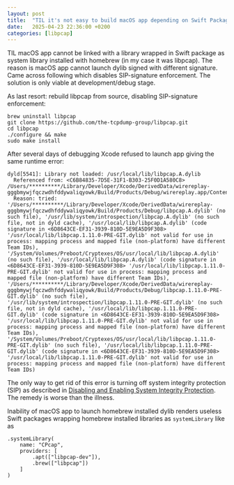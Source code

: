 ```yaml
---
layout: post
title:  "TIL it's not easy to build macOS app depending on Swift Package wrapping system library installed with homebrew"
date:   2025-04-23 22:36:00 +0200
categories: [libpcap]
---
```

TIL macOS app cannot be linked with a library wrapped in Swift package as system library installed with homebrew (in my case it was libpcap). The reason is macOS app cannot launch dylib signed with different signature. Came across following which disables SIP-signature enforcement. The solution is only viable at development/debug stage.

As last resort: rebuild libpcap from source, disabling SIP-signature enforcement:
```
brew uninstall libpcap
git clone https://github.com/the-tcpdump-group/libpcap.git
cd libpcap
./configure && make
sudo make install
```

After several days of debugging Xcode refused to launch app giving the same runtime error:

```
dyld[5541]: Library not loaded: /usr/local/lib/libpcap.A.dylib
  Referenced from: <C6B84835-7D5E-31F1-B303-25F0D1A580C8> /Users/**********/Library/Developer/Xcode/DerivedData/wirereplay-gggbmywjfqczwdhfddywaliqyowk/Build/Products/Debug/wirereplay.app/Contents/MacOS/wirereplay.debug.dylib
  Reason: tried: '/Users/**********/Library/Developer/Xcode/DerivedData/wirereplay-gggbmywjfqczwdhfddywaliqyowk/Build/Products/Debug/libpcap.A.dylib' (no such file), '/usr/lib/system/introspection/libpcap.A.dylib' (no such file, not in dyld cache), '/usr/local/lib/libpcap.A.dylib' (code signature in <6D8643CE-EF31-3939-810D-5E9EA5D9F308> '/usr/local/lib/libpcap.1.11.0-PRE-GIT.dylib' not valid for use in process: mapping process and mapped file (non-platform) have different Team IDs), '/System/Volumes/Preboot/Cryptexes/OS/usr/local/lib/libpcap.A.dylib' (no such file), '/usr/local/lib/libpcap.A.dylib' (code signature in <6D8643CE-EF31-3939-810D-5E9EA5D9F308> '/usr/local/lib/libpcap.1.11.0-PRE-GIT.dylib' not valid for use in process: mapping process and mapped file (non-platform) have different Team IDs), '/Users/**********/Library/Developer/Xcode/DerivedData/wirereplay-gggbmywjfqczwdhfddywaliqyowk/Build/Products/Debug/libpcap.1.11.0-PRE-GIT.dylib' (no such file), '/usr/lib/system/introspection/libpcap.1.11.0-PRE-GIT.dylib' (no such file, not in dyld cache), '/usr/local/lib/libpcap.1.11.0-PRE-GIT.dylib' (code signature in <6D8643CE-EF31-3939-810D-5E9EA5D9F308> '/usr/local/lib/libpcap.1.11.0-PRE-GIT.dylib' not valid for use in process: mapping process and mapped file (non-platform) have different Team IDs), '/System/Volumes/Preboot/Cryptexes/OS/usr/local/lib/libpcap.1.11.0-PRE-GIT.dylib' (no such file), '/usr/local/lib/libpcap.1.11.0-PRE-GIT.dylib' (code signature in <6D8643CE-EF31-3939-810D-5E9EA5D9F308> '/usr/local/lib/libpcap.1.11.0-PRE-GIT.dylib' not valid for use in process: mapping process and mapped file (non-platform) have different Team IDs)
  ```
  
The only way to get rid of this error is turning off system integrity protection (SIP) as described in [Disabling and Enabling System Integrity Protection](https://developer.apple.com/documentation/security/disabling-and-enabling-system-integrity-protection). The remedy is worse than the illness.

Inability of macOS app to launch homebrew installed dylib renders useless Swift packages wrapping homebrew installed libraries as `systemLibrary` like as

```
.systemLibrary(
    name: "CPcap",
    providers: [
        .apt(["libpcap-dev"]),
        .brew(["libpcap"])
    ]
)
```
